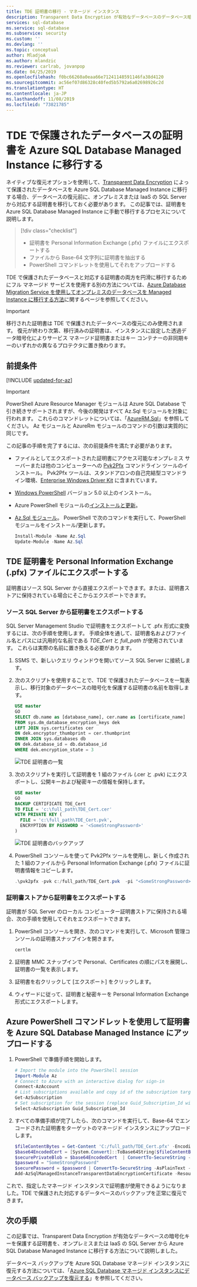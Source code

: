 ```yaml
---
title: TDE 証明書の移行 - マネージド インスタンス
description: Transparent Data Encryption が有効なデータベースのデータベース暗号化キーを保護する証明書を Azure SQL Database Managed Instance に移行します
services: sql-database
ms.service: sql-database
ms.subservice: security
ms.custom: ''
ms.devlang: ''
ms.topic: conceptual
author: MladjoA
ms.author: mlandzic
ms.reviewer: carlrab, jovanpop
ms.date: 04/25/2019
ms.openlocfilehash: f0bc66260a0eaa66e71241148591146fa38d4120
ms.sourcegitcommit: ac56ef07d86328c40fed5b5792a6a02698926c2d
ms.translationtype: HT
ms.contentlocale: ja-JP
ms.lasthandoff: 11/08/2019
ms.locfileid: "73821785"
---
```

# <a name="migrate-certificate-of-tde-protected-database-to-azure-sql-database-managed-instance"></a>TDE で保護されたデータベースの証明書を Azure SQL Database Managed Instance に移行する

ネイティブな復元オプションを使用して、[Transparent Data Encryption](https://docs.microsoft.com/sql/relational-databases/security/encryption/transparent-data-encryption) によって保護されたデータベースを Azure SQL Database Managed Instance に移行する場合、データベースの復元前に、オンプレミスまたは IaaS の SQL Server から対応する証明書を移行しておく必要があります。 この記事では、証明書を Azure SQL Database Managed Instance に手動で移行するプロセスについて説明します。

> [!div class="checklist"]
> * 証明書を Personal Information Exchange (.pfx) ファイルにエクスポートする
> * ファイルから Base-64 文字列に証明書を抽出する
> * PowerShell コマンドレットを使用してそれをアップロードする

TDE で保護されたデータベースと対応する証明書の両方を円滑に移行するためにフル マネージド サービスを使用する別の方法については、[Azure Database Migration Service を使用してオンプレミスのデータベースを Managed Instance に移行する方法](../dms/tutorial-sql-server-to-managed-instance.md)に関するページを参照してください。

> [!IMPORTANT]
> 移行された証明書は TDE で保護されたデータベースの復元にのみ使用されます。 復元が終わり次第、移行済みの証明書は、インスタンスに設定した透過データ暗号化によりサービス マネージド証明書またはキー コンテナーの非同期キーのいずれかの異なるプロテクタに置き換わります。

## <a name="prerequisites"></a>前提条件

[!INCLUDE [updated-for-az](../../includes/updated-for-az.md)]
> [!IMPORTANT]
> PowerShell Azure Resource Manager モジュールは Azure SQL Database で引き続きサポートされますが、今後の開発はすべて Az.Sql モジュールを対象に行われます。 これらのコマンドレットについては、「[AzureRM.Sql](https://docs.microsoft.com/powershell/module/AzureRM.Sql/)」を参照してください。 Az モジュールと AzureRm モジュールのコマンドの引数は実質的に同じです。

この記事の手順を完了するには、次の前提条件を満たす必要があります。

- ファイルとしてエクスポートされた証明書にアクセス可能なオンプレミス サーバーまたは他のコンピューターへの [Pvk2Pfx](https://docs.microsoft.com/windows-hardware/drivers/devtest/pvk2pfx) コマンドライン ツールのインストール。 Pvk2Pfx ツールは、スタンドアロンの自己完結型コマンドライン環境、[Enterprise Windows Driver Kit](https://docs.microsoft.com/windows-hardware/drivers/download-the-wdk) に含まれています。
- [Windows PowerShell](https://docs.microsoft.com/powershell/scripting/setup/installing-windows-powershell) バージョン 5.0 以上のインストール。
- Azure PowerShell モジュールの[インストールと更新](https://docs.microsoft.com/powershell/azure/install-az-ps)。
- [Az.Sql モジュール](https://www.powershellgallery.com/packages/Az.Sql)。
  PowerShell で次のコマンドを実行して、PowerShell モジュールをインストール/更新します。

   ```powershell
   Install-Module -Name Az.Sql
   Update-Module -Name Az.Sql
   ```

## <a name="export-tde-certificate-to-a-personal-information-exchange-pfx-file"></a>TDE 証明書を Personal Information Exchange (.pfx) ファイルにエクスポートする

証明書はソース SQL Server から直接エクスポートできます。または、証明書ストアに保持されている場合にそこからエクスポートできます。

### <a name="export-certificate-from-the-source-sql-server"></a>ソース SQL Server から証明書をエクスポートする

SQL Server Management Studio で証明書をエクスポートして .pfx 形式に変換するには、次の手順を使用します。 手順全体を通して、証明書名およびファイル名とパスには汎用的な名前である *TDE_Cert* と *full_path* が使用されています。 これらは実際の名前に置き換える必要があります。

1. SSMS で、新しいクエリ ウィンドウを開いてソース SQL Server に接続します。
2. 次のスクリプトを使用することで、TDE で保護されたデータベースを一覧表示し、移行対象のデータベースの暗号化を保護する証明書の名前を取得します。

   ```sql
   USE master
   GO
   SELECT db.name as [database_name], cer.name as [certificate_name]
   FROM sys.dm_database_encryption_keys dek
   LEFT JOIN sys.certificates cer
   ON dek.encryptor_thumbprint = cer.thumbprint
   INNER JOIN sys.databases db
   ON dek.database_id = db.database_id
   WHERE dek.encryption_state = 3
   ```

   ![TDE 証明書の一覧](./media/sql-database-managed-instance-migrate-tde-certificate/onprem-certificate-list.png)

3. 次のスクリプトを実行して証明書を 1 組のファイル (.cer と .pvk) にエクスポートし、公開キーおよび秘密キーの情報を保持します。

   ```sql
   USE master
   GO
   BACKUP CERTIFICATE TDE_Cert
   TO FILE = 'c:\full_path\TDE_Cert.cer'
   WITH PRIVATE KEY (
     FILE = 'c:\full_path\TDE_Cert.pvk',
     ENCRYPTION BY PASSWORD = '<SomeStrongPassword>'
   )
   ```

   ![TDE 証明書のバックアップ](./media/sql-database-managed-instance-migrate-tde-certificate/backup-onprem-certificate.png)

4. PowerShell コンソールを使って Pvk2Pfx ツールを使用し、新しく作成された 1 組のファイルから Personal Information Exchange (.pfx) ファイルに証明書情報をコピーします。

   ```powershell
   .\pvk2pfx -pvk c:/full_path/TDE_Cert.pvk  -pi "<SomeStrongPassword>" -spc c:/full_path/TDE_Cert.cer -pfx c:/full_path/TDE_Cert.pfx
   ```

### <a name="export-certificate-from-certificate-store"></a>証明書ストアから証明書をエクスポートする

証明書が SQL Server のローカル コンピューター証明書ストアに保持される場合、次の手順を使用してそれをエクスポートできます。

1. PowerShell コンソールを開き、次のコマンドを実行して、Microsoft 管理コンソールの証明書スナップインを開きます。

   ```powershell
   certlm
   ```

2. 証明書 MMC スナップインで Personal、Certificates の順にパスを展開し、証明書の一覧を表示します。

3. 証明書を右クリックして [エクスポート] をクリックします。

4. ウィザードに従って、証明書と秘密キーを Personal Information Exchange 形式にエクスポートします。

## <a name="upload-certificate-to-azure-sql-database-managed-instance-using-azure-powershell-cmdlet"></a>Azure PowerShell コマンドレットを使用して証明書を Azure SQL Database Managed Instance にアップロードする

1. PowerShell で準備手順を開始します。

   ```powershell
   # Import the module into the PowerShell session
   Import-Module Az
   # Connect to Azure with an interactive dialog for sign-in
   Connect-AzAccount
   # List subscriptions available and copy id of the subscription target Managed Instance belongs to
   Get-AzSubscription
   # Set subscription for the session (replace Guid_Subscription_Id with actual subscription id)
   Select-AzSubscription Guid_Subscription_Id
   ```

2. すべての準備手順が完了したら、次のコマンドを実行して、Base-64 でエンコードされた証明書をターゲットのマネージド インスタンスにアップロードします。

   ```powershell
   $fileContentBytes = Get-Content 'C:/full_path/TDE_Cert.pfx' -Encoding Byte
   $base64EncodedCert = [System.Convert]::ToBase64String($fileContentBytes)
   $securePrivateBlob = $base64EncodedCert  | ConvertTo-SecureString -AsPlainText -Force
   $password = "SomeStrongPassword"
   $securePassword = $password | ConvertTo-SecureString -AsPlainText -Force
   Add-AzSqlManagedInstanceTransparentDataEncryptionCertificate -ResourceGroupName "<ResourceGroupName>" -ManagedInstanceName "<ManagedInstanceName>" -PrivateBlob $securePrivateBlob -Password $securePassword
   ```

これで、指定したマネージド インスタンスで証明書が使用できるようになりました。TDE で保護された対応するデータベースのバックアップを正常に復元できます。

## <a name="next-steps"></a>次の手順

この記事では、Transparent Data Encryption が有効なデータベースの暗号化キーを保護する証明書を、オンプレミスまたは IaaS の SQL Server から Azure SQL Database Managed Instance に移行する方法について説明しました。

データベース バックアップを Azure SQL Database マネージド インスタンスに復元する方法については、「[Azure SQL Database マネージド インスタンスにデータベース バックアップを復元する](sql-database-managed-instance-get-started-restore.md)」を参照してください。
